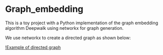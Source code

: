 # Graph_embedding


This is a toy project with a Python implementation of the graph embedding algorithm Deepwalk using networkx for graph generation.

We use networkx to create a directed graph as shown below:

[!Example of directed graph](./directed_graph.JPG)

